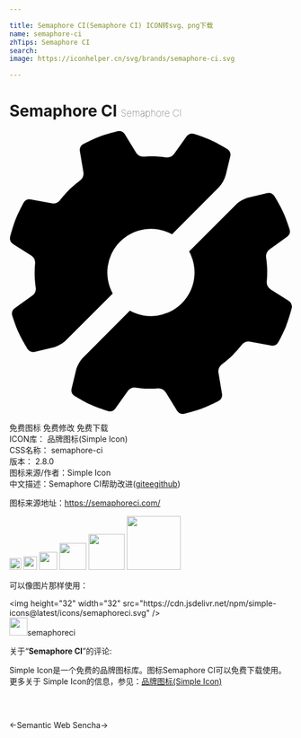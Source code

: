 ```yaml
---

title: Semaphore CI(Semaphore CI) ICON转svg、png下载
name: semaphore-ci
zhTips: Semaphore CI
search: 
image: https://iconhelper.cn/svg/brands/semaphore-ci.svg

---
```


# Semaphore CI  <small style="font-size: 60%;font-weight: 100">Semaphore CI</small>

<div id="svg" class="svg-wrap">
<svg role="img" xmlns="http://www.w3.org/2000/svg" viewBox="0 0 24 24"><title>Semaphore CI icon</title><path d="M21.864 5.266a.595.595 0 01.61.257s.467.76.744 1.365c.275.604.542 1.453.542 1.453a.592.592 0 01-.208.628l-1.505 1.073a.757.757 0 00-.284.646s.084.573.096 1.066c.01.485-.04 1.045-.04 1.045a.752.752 0 00.316.628l1.561.993c.192.122.3.398.24.618 0 0-.222.862-.467 1.48-.242.62-.668 1.4-.668 1.4a.592.592 0 01-.595.287l-1.819-.337a.76.76 0 00-.66.245s-.381.489-.754.861c-.414.415-.997.857-.997.857a.76.76 0 00-.254.658l.306 1.824a.592.592 0 01-.298.59s-.79.412-1.414.645c-.623.233-1.488.44-1.488.44a.592.592 0 01-.61-.251l-.967-1.576a.756.756 0 00-.624-.328s-.496.04-.949.025c-.466-.015-.986-.09-.986-.09a.754.754 0 00-.646.281L8.97 23.555a.593.593 0 01-.628.207s-.85-.267-1.456-.543c-.605-.276-1.362-.74-1.362-.74a.592.592 0 01-.256-.61l.385-1.599c.08-.331.338-.796.579-1.037l3.98-3.993a3.7 3.7 0 005.026-5.025l3.988-3.989c.241-.24.705-.5 1.036-.579zM2.134 18.733a.595.595 0 01-.61-.257s-.467-.758-.743-1.364c-.276-.605-.543-1.453-.543-1.453a.592.592 0 01.207-.628l1.506-1.073a.757.757 0 00.283-.646s-.082-.573-.095-1.066c-.01-.485.04-1.046.04-1.046a.752.752 0 00-.316-.628L.303 9.58a.592.592 0 01-.241-.617S.285 8.1.528 7.48c.244-.617.67-1.4.67-1.4a.592.592 0 01.594-.286l1.819.337a.76.76 0 00.661-.244s.38-.489.753-.862c.414-.414.997-.855.997-.855a.76.76 0 00.254-.66L5.97 1.688a.592.592 0 01.298-.591S7.058.685 7.682.45C8.305.219 9.17.012 9.17.012a.592.592 0 01.612.25l.966 1.578a.756.756 0 00.624.326s.496-.039.949-.024c.466.015.986.091.986.091a.754.754 0 00.646-.283L15.028.445a.593.593 0 01.628-.208s.85.268 1.456.544c.605.275 1.362.74 1.362.74a.593.593 0 01.256.61l-.385 1.599a2.59 2.59 0 01-.578 1.036L13.786 8.76a3.7 3.7 0 00-5.026 5.026l-3.988 3.987c-.24.242-.705.5-1.036.58z"/></svg>
</div>
<detail full-name='semaphore-ci'></detail>

<div class="detail-page">
<p>
<span><span class="badge-success badge">免费图标</span> <span class="badge-success badge">免费修改</span>  <span class="badge-success badge">免费下载</span> </span>
<br/>
<span>
ICON库：
<span class="badge-secondary badge">品牌图标(Simple Icon)</span> 
</span>
<br/>
<span>
CSS名称：
<span class="badge-secondary badge">semaphore-ci</span> 
</span>

<br/>
<span>
版本：
<span class="badge-secondary badge">2.8.0</span> 
</span>
<br/>
<span>图标来源/作者：<span class="badge-light badge">Simple Icon</span></span> 
<br/>
<span class="zh-detail">中文描述：<span class="badge-primary badge">Semaphore CI</span><span class="help-link"><span>帮助改进</span>(<a href="https://gitee.com/liuwave/icon-helper/edit/master/json/brands/semaphore-ci.json" target="_blank" rel="noopener noreferrer">gitee</a><a href="https://github.com/liuwave/icon-helper/edit/master/json/brands/semaphore-ci.json" target="_blank" rel="noopener noreferrer">github</a></span>)</span><br/>
</p>
</div><div class="description description alert alert-light"><p>图标来源地址：<a href="https://semaphoreci.com/" target="_blank" rel="noopener noreferrer">https://semaphoreci.com/</a></p></div>
<div class="alert alert-dark">
<img height="21" width="21" src="https://cdn.jsdelivr.net/npm/simple-icons@latest/icons/semaphoreci.svg" />
<img height="24" width="24" src="https://cdn.jsdelivr.net/npm/simple-icons@latest/icons/semaphoreci.svg" />
<img height="32" width="32" src="https://cdn.jsdelivr.net/npm/simple-icons@latest/icons/semaphoreci.svg" />
<img height="48" width="48" src="https://cdn.jsdelivr.net/npm/simple-icons@latest/icons/semaphoreci.svg" />
<img height="64" width="64" src="https://cdn.jsdelivr.net/npm/simple-icons@latest/icons/semaphoreci.svg" />
<img height="96" width="96" src="https://cdn.jsdelivr.net/npm/simple-icons@latest/icons/semaphoreci.svg" />

</div>
<div>
  <p>可以像图片那样使用：    
  </p>
  <div class="alert alert-primary" style="font-size: 14px">
    &lt;img height="32" width="32" src="https://cdn.jsdelivr.net/npm/simple-icons@latest/icons/semaphoreci.svg" /&gt;
    <copy-btn content='<img height="32" width="32" src="https://cdn.jsdelivr.net/npm/simple-icons@latest/icons/semaphoreci.svg" />'></copy-btn>
  </div>
  <div class="alert alert-secondary">
    <img height="32" width="32" src="https://cdn.jsdelivr.net/npm/simple-icons@latest/icons/semaphoreci.svg" />semaphoreci
    <copy-btn content="semaphoreci" btn-title="复制图标名称"></copy-btn>
  </div>
</div>
<div class="icon-detail__container">
<p>关于“<b>Semaphore CI</b>”的评论:</p>
</div>
<Vssue title="关于“Semaphore CI”的评论" />
<div><p>Simple Icon是一个免费的品牌图标库。图标Semaphore CI可以免费下载使用。更多关于  Simple Icon的信息，参见：<a target="_blank" href="https://iconhelper.cn/brands.html">品牌图标(Simple Icon)</a>
</p></div>


<div style="padding:2rem 0 " class="page-nav"><p class="inner"><span class="prev">←<router-link to="/icon/semantic-web.html">Semantic Web</router-link></span> <span class="next"><router-link to="/icon/sencha.html">Sencha</router-link>→</span></p></div>
